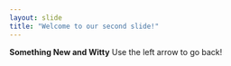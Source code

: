 ```yaml
---
layout: slide
title: "Welcome to our second slide!"
---
```

**Something New and Witty**
Use the left arrow to go back!
